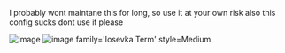 I probably wont maintane this for long, so use it at your own risk
also this config sucks dont use it please

![image](https://github.com/user-attachments/assets/c4675d81-08b0-4b46-b1b1-cfb5f2837d47)
![image](https://github.com/user-attachments/assets/5fa2b442-69a5-4c39-ac6d-aa54952f629a)
family='Iosevka Term' style=Medium
